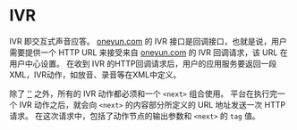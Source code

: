 # IVR

IVR 即交互式声音应答。
[oneyun.com](http://oneyun.com/) 的 IVR 接口是回调接口，也就是说，用户需要提供一个 HTTP URL 来接受来自 [oneyun.com](http://oneyun.com/) 的 IVR 回调请求，该 URL 在用户中心设置。
在收到 IVR 的HTTP回调请求后，用户的应用服务要返回一段 XML，IVR动作，如放音、录音等在XML中定义。

除了 ['<hangup>'](./hangup.md) 之外，所有的 IVR 动作都必须和一个 `<next>` 组合使用。
平台在执行完一个 IVR 动作之后，就会向 `<next>` 的内容部分所定义的 URL 地址发送一次 HTTP 请求。
在这次请求中，包括了动作节点的输出参数和 `<next>` 的 `tag` 值。
